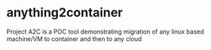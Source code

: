 # anything2container
Project A2C is a POC tool demonstrating migration of any linux based machine/VM to container and then to any cloud

